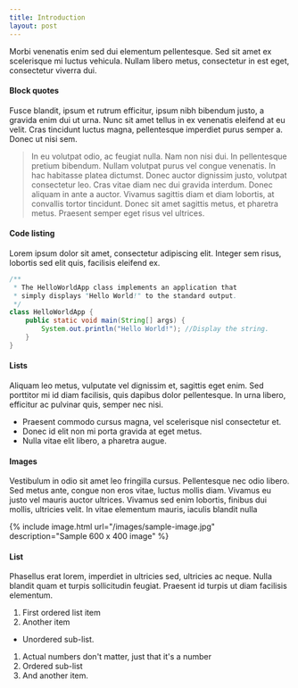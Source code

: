 ```yaml
---
title: Introduction
layout: post
---
```

Morbi venenatis enim sed dui elementum pellentesque. Sed sit amet ex scelerisque mi luctus vehicula. Nullam libero metus, consectetur in est eget, consectetur viverra dui.

#### Block quotes
Fusce blandit, ipsum et rutrum efficitur, ipsum nibh bibendum justo, a gravida enim dui ut urna. Nunc sit amet tellus in ex venenatis eleifend at eu velit. Cras tincidunt luctus magna, pellentesque imperdiet purus semper a. Donec ut nisi sem.

> In eu volutpat odio, ac feugiat nulla. Nam non nisi dui. In pellentesque pretium bibendum. Nullam volutpat purus vel congue venenatis. In hac habitasse platea dictumst. Donec auctor dignissim justo, volutpat consectetur leo. Cras vitae diam nec dui gravida interdum. Donec aliquam in ante a auctor. Vivamus sagittis diam et diam lobortis, at convallis tortor tincidunt. Donec sit amet sagittis metus, et pharetra metus. Praesent semper eget risus vel ultrices.

#### Code listing
Lorem ipsum dolor sit amet, consectetur adipiscing elit. Integer sem risus, lobortis sed elit quis, facilisis eleifend ex.

``` java
/**
 * The HelloWorldApp class implements an application that
 * simply displays "Hello World!" to the standard output.
 */
class HelloWorldApp {
    public static void main(String[] args) {
        System.out.println("Hello World!"); //Display the string.
    }
}
```

#### Lists
Aliquam leo metus, vulputate vel dignissim et, sagittis eget enim. Sed porttitor mi id diam facilisis, quis dapibus dolor pellentesque. In urna libero, efficitur ac pulvinar quis, semper nec nisi.

- Praesent commodo cursus magna, vel scelerisque nisl consectetur et.
- Donec id elit non mi porta gravida at eget metus.
- Nulla vitae elit libero, a pharetra augue.

#### Images
Vestibulum in odio sit amet leo fringilla cursus. Pellentesque nec odio libero. Sed metus ante, congue non eros vitae, luctus mollis diam. Vivamus eu justo vel mauris auctor ultrices. Vivamus sed enim lobortis, finibus dui mollis, ultricies velit. In vitae elementum mauris, iaculis blandit nulla

{% include image.html url="/images/sample-image.jpg" description="Sample 600 x 400 image" %}

#### List
Phasellus erat lorem, imperdiet in ultricies sed, ultricies ac neque. Nulla blandit quam et turpis sollicitudin feugiat. Praesent id turpis ut diam facilisis elementum.

1. First ordered list item
2. Another item
  * Unordered sub-list.
1. Actual numbers don't matter, just that it's a number
  1. Ordered sub-list
4. And another item.
